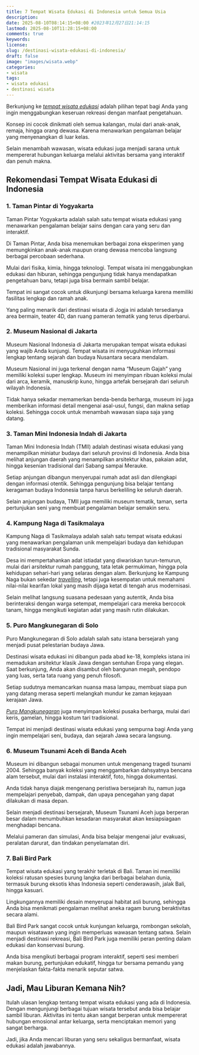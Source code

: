 ```yaml
---
title: 7 Tempat Wisata Edukasi di Indonesia untuk Semua Usia
description: 
date: 2025-08-10T08:14:15+08:00 #2023年12月27日21:14:15
lastmod: 2025-08-10T11:28:15+08:00 
comments: true
keywords: 
license: 
slug: /destinasi-wisata-edukasi-di-indonesia/
draft: false 
image: "images/wisata.webp"
categories:
- wisata
tags:
- wisata edukasi
- destinasi wisata
---
```

Berkunjung ke *[tempat wisata edukasi](/destinasi-wisata-edukasi-di-indonesia/)* adalah pilihan tepat bagi Anda yang ingin menggabungkan keseruan rekreasi dengan manfaat pengetahuan. 

Konsep ini cocok dinikmati oleh semua kalangan, mulai dari anak-anak, remaja, hingga orang dewasa. Karena menawarkan pengalaman belajar yang menyenangkan di luar kelas. 

Selain menambah wawasan, wisata edukasi juga menjadi sarana untuk mempererat hubungan keluarga melalui aktivitas bersama yang interaktif dan penuh makna.

## Rekomendasi Tempat Wisata Edukasi di Indonesia
### 1. Taman Pintar di Yogyakarta
Taman Pintar Yogyakarta adalah salah satu tempat wisata edukasi yang menawarkan pengalaman belajar sains dengan cara yang seru dan interaktif. 

Di Taman Pintar, Anda bisa menemukan berbagai zona eksperimen yang memungkinkan anak-anak maupun orang dewasa mencoba langsung berbagai percobaan sederhana. 

Mulai dari fisika, kimia, hingga teknologi. Tempat wisata ini menggabungkan edukasi dan hiburan, sehingga pengunjung tidak hanya mendapatkan pengetahuan baru, tetapi juga bisa bermain sambil belajar.

Tempat ini sangat cocok untuk dikunjungi bersama keluarga karena memiliki fasilitas lengkap dan ramah anak. 

Yang paling menarik dari destinasi wisata di Jogja ini adalah tersedianya area bermain, teater 4D, dan ruang pameran tematik yang terus diperbarui. 

### 2. Museum Nasional di Jakarta
Museum Nasional Indonesia di Jakarta merupakan tempat wisata edukasi yang wajib Anda kunjungi. Tempat wisata ini menyuguhkan informasi lengkap tentang sejarah dan budaya Nusantara secara mendalam. 

Museum Nasional ini juga terkenal dengan nama “Museum Gajah” yang memiliki koleksi super lengkap. Museum ini menyimpan ribuan koleksi mulai dari arca, keramik, manuskrip kuno, hingga artefak bersejarah dari seluruh wilayah Indonesia. 

Tidak hanya sekadar memamerkan benda-benda berharga, museum ini juga memberikan informasi detail mengenai asal-usul, fungsi, dan makna setiap koleksi. Sehingga cocok untuk menambah wawasan siapa saja yang datang.

### 3. Taman Mini Indonesia Indah di Jakarta
Taman Mini Indonesia Indah (TMII) adalah destinasi wisata edukasi yang menampilkan miniatur budaya dari seluruh provinsi di Indonesia. Anda bisa melihat anjungan daerah yang menampilkan arsitektur khas, pakaian adat, hingga kesenian tradisional dari Sabang sampai Merauke. 

Setiap anjungan dibangun menyerupai rumah adat asli dan dilengkapi dengan informasi otentik. Sehingga pengunjung bisa belajar tentang keragaman budaya Indonesia tanpa harus berkeliling ke seluruh daerah.

Selain anjungan budaya, TMII juga memiliki museum tematik, taman, serta pertunjukan seni yang membuat pengalaman belajar semakin seru. 

### 4. Kampung Naga di Tasikmalaya
Kampung Naga di Tasikmalaya adalah salah satu tempat wisata edukasi yang menawarkan pengalaman unik mempelajari budaya dan kehidupan tradisional masyarakat Sunda. 

Desa ini mempertahankan adat istiadat yang diwariskan turun-temurun, mulai dari arsitektur rumah panggung, tata letak permukiman, hingga pola kehidupan sehari-hari yang selaras dengan alam. 
Berkunjung ke Kampung Naga bukan sekedar *[travelling](https://insanusmlaku.com/)*, tetapi juga kesempatan untuk memahami nilai-nilai kearifan lokal yang masih dijaga ketat di tengah arus modernisasi.

Selain melihat langsung suasana pedesaan yang autentik, Anda bisa berinteraksi dengan warga setempat, mempelajari cara mereka bercocok tanam, hingga mengikuti kegiatan adat yang masih rutin dilakukan.

### 5. Puro Mangkunegaran di Solo
Puro Mangkunegaran di Solo adalah salah satu istana bersejarah yang menjadi pusat pelestarian budaya Jawa. 

Destinasi wisata edukasi ini dibangun pada abad ke-18, kompleks istana ini memadukan arsitektur klasik Jawa dengan sentuhan Eropa yang elegan. 
Saat berkunjung, Anda akan disambut oleh bangunan megah, pendopo yang luas, serta tata ruang yang penuh filosofi. 

Setiap sudutnya memancarkan nuansa masa lampau, membuat siapa pun yang datang merasa seperti melangkah mundur ke zaman kejayaan kerajaan Jawa.

*[Puro Mangkunegaran](https://insanusmlaku.com/travelling/puro-mangkunegaran-solo/)* juga menyimpan koleksi pusaka berharga, mulai dari keris, gamelan, hingga kostum tari tradisional. 

Tempat ini menjadi destinasi wisata edukasi yang sempurna bagi Anda yang ingin mempelajari seni, budaya, dan sejarah Jawa secara langsung. 

### 6. Museum Tsunami Aceh di Banda Aceh
Museum ini dibangun sebagai monumen untuk mengenang tragedi tsunami 2004. Sehingga banyak koleksi yang menggambarkan dahsyatnya bencana alam tersebut, mulai dari instalasi interaktif, foto, hingga dokumentasi. 

Anda tidak hanya diajak mengenang peristiwa bersejarah itu, namun juga mempelajari penyebab, dampak, dan upaya pencegahan yang dapat dilakukan di masa depan.

Selain menjadi destinasi bersejarah, Museum Tsunami Aceh juga berperan besar dalam menumbuhkan kesadaran masyarakat akan kesiapsiagaan menghadapi bencana. 

Melalui pameran dan simulasi, Anda bisa belajar mengenai jalur evakuasi, peralatan darurat, dan tindakan penyelamatan diri. 

### 7. Bali Bird Park
Tempat wisata edukasi yang terakhir terletak di Bali. Taman ini memiliki koleksi ratusan spesies burung langka dari berbagai belahan dunia, termasuk burung eksotis khas Indonesia seperti cenderawasih, jalak Bali, hingga kasuari.

Lingkungannya memiliki desain menyerupai habitat asli burung, sehingga Anda bisa menikmati pengalaman melihat aneka ragam burung beraktivitas secara alami. 

Bali Bird Park sangat cocok untuk kunjungan keluarga, rombongan sekolah, maupun wisatawan yang ingin memperluas wawasan tentang satwa. Selain menjadi destinasi rekreasi, Bali Bird Park juga memiliki peran penting dalam edukasi dan konservasi burung. 

Anda bisa mengikuti berbagai program interaktif, seperti sesi memberi makan burung, pertunjukan edukatif, hingga tur bersama pemandu yang menjelaskan fakta-fakta menarik seputar satwa. 

## Jadi, Mau Liburan Kemana Nih?

Itulah ulasan lengkap tentang tempat wisata edukasi yang ada di Indonesia. Dengan mengunjungi berbagai tujuan wisata tersebut anda bisa belajar sambil liburan.
Aktivitas ini tentu akan sangat berperan untuk mempererat hubungan emosional antar keluarga, serta menciptakan memori yang sangat berharga. 

Jadi, jika Anda mencari liburan yang seru sekaligus bermanfaat, wisata edukasi adalah jawabannya.
